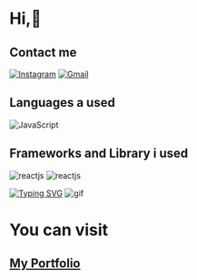 <h1>Hi,👋</h1>

## Contact me
[![Instagram](https://img.shields.io/badge/-Instagram-c13584?style=flat&labelColor=c13584&logo=instagram&logoColor=white)](https://www.instagram.com/ini.fitrah/)
[![Gmail](https://img.shields.io/badge/-Gmail-c14438?style=flat&logo=gmail&logoColor=white)](mailto:mftrhr@gmail.com)

## Languages a used
<img alt="JavaScript" src="https://img.shields.io/badge/-JavaScript-F7DF1E?logo=javascript&logoColor=black&style=for-the-badge">

## Frameworks and Library i used
<img alt="reactjs" src="https://img.shields.io/badge/next.js-000000?style=for-the-badge&logo=nextdotjs&logoColor=white">
<img alt="reactjs" src="https://img.shields.io/badge/-ReactJs-61DAFB?logo=react&logoColor=white&style=for-the-badge">

[![Typing SVG](https://readme-typing-svg.demolab.com?font=Fira+Code&weight=700&size=40&pause=1000&color=00EEFF&background=AEFFCB00&center=true&vCenter=true&width=500&height=55&lines=THIS+IS+MY+HOBBY)](https://git.io/typing-svg)
<img src="https://cdn.dribbble.com/users/1059583/screenshots/4171367/media/5c8264a20b247115b68e6c2f4c97d5e6.gif" alt="gif" />
<h1><strong>You can visit </strong></h1> <h2><a href="https://fitrah.me">My Portfolio</a></h2>

